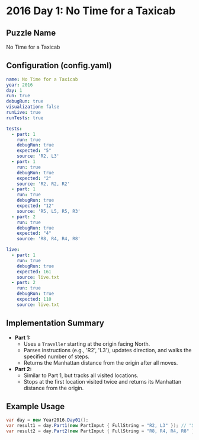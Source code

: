 # 2016 Day 1: No Time for a Taxicab

## Puzzle Name
No Time for a Taxicab

## Configuration (config.yaml)
```yaml
name: No Time for a Taxicab
year: 2016
day: 1
run: true
debugRun: true
visualization: false
runLive: true
runTests: true

tests:
  - part: 1
    run: true
    debugRun: true
    expected: "5"
    source: 'R2, L3'
  - part: 1
    run: true
    debugRun: true
    expected: "2"
    source: 'R2, R2, R2'
  - part: 1
    run: true
    debugRun: true
    expected: "12"
    source: 'R5, L5, R5, R3'
  - part: 2
    run: true
    debugRun: true
    expected: "4"
    source: 'R8, R4, R4, R8'

live:
  - part: 1
    run: true
    debugRun: true
    expected: 161
    source: live.txt
  - part: 2
    run: true
    debugRun: true
    expected: 110
    source: live.txt
```

## Implementation Summary
- **Part 1:**
  - Uses a `Traveller` starting at the origin facing North.
  - Parses instructions (e.g., 'R2', 'L3'), updates direction, and walks the specified number of steps.
  - Returns the Manhattan distance from the origin after all moves.
- **Part 2:**
  - Similar to Part 1, but tracks all visited locations.
  - Stops at the first location visited twice and returns its Manhattan distance from the origin.

## Example Usage
```csharp
var day = new Year2016.Day01();
var result1 = day.Part1(new PartInput { FullString = "R2, L3" }); // "5"
var result2 = day.Part2(new PartInput { FullString = "R8, R4, R4, R8" }); // "4"
``` 